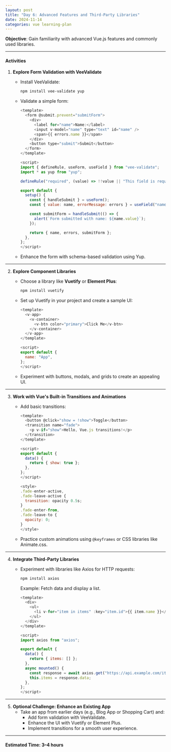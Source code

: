 ```yaml
---
layout: post
title: "Day 6: Advanced Features and Third-Party Libraries"
date: 2024-11-14
categories: vue learning-plan
---
```


**Objective**: Gain familiarity with advanced Vue.js features and commonly used libraries.

---

#### **Activities**

1. **Explore Form Validation with VeeValidate**

   - Install VeeValidate:
     ```bash
     npm install vee-validate yup
     ```
   - Validate a simple form:

     ```javascript
     <template>
       <form @submit.prevent="submitForm">
         <div>
           <label for="name">Name:</label>
           <input v-model="name" type="text" id="name" />
           <span>{{ errors.name }}</span>
         </div>
         <button type="submit">Submit</button>
       </form>
     </template>

     <script>
     import { defineRule, useForm, useField } from "vee-validate";
     import * as yup from "yup";

     defineRule("required", (value) => !!value || "This field is required");

     export default {
       setup() {
         const { handleSubmit } = useForm();
         const { value: name, errorMessage: errors } = useField("name", "required");

         const submitForm = handleSubmit(() => {
           alert(`Form submitted with name: ${name.value}`);
         });

         return { name, errors, submitForm };
       },
     };
     </script>
     ```

   - Enhance the form with schema-based validation using Yup.

---

2. **Explore Component Libraries**

   - Choose a library like **Vuetify** or **Element Plus**:
     ```bash
     npm install vuetify
     ```
   - Set up Vuetify in your project and create a sample UI:

     ```javascript
     <template>
       <v-app>
         <v-container>
           <v-btn color="primary">Click Me</v-btn>
         </v-container>
       </v-app>
     </template>

     <script>
     export default {
       name: "App",
     };
     </script>
     ```

   - Experiment with buttons, modals, and grids to create an appealing UI.

---

3. **Work with Vue's Built-in Transitions and Animations**

   - Add basic transitions:

     ```javascript
     <template>
       <button @click="show = !show">Toggle</button>
       <transition name="fade">
         <p v-if="show">Hello, Vue.js transitions!</p>
       </transition>
     </template>

     <script>
     export default {
       data() {
         return { show: true };
       },
     };
     </script>

     <style>
     .fade-enter-active,
     .fade-leave-active {
       transition: opacity 0.5s;
     }
     .fade-enter-from,
     .fade-leave-to {
       opacity: 0;
     }
     </style>
     ```

   - Practice custom animations using `@keyframes` or CSS libraries like Animate.css.

---

4. **Integrate Third-Party Libraries**

   - Experiment with libraries like Axios for HTTP requests:

     ```bash
     npm install axios
     ```

     Example: Fetch data and display a list.

     ```javascript
     <template>
       <div>
         <ul>
           <li v-for="item in items" :key="item.id">{{ item.name }}</li>
         </ul>
       </div>
     </template>

     <script>
     import axios from "axios";

     export default {
       data() {
         return { items: [] };
       },
       async mounted() {
         const response = await axios.get("https://api.example.com/items");
         this.items = response.data;
       },
     };
     </script>
     ```

---

5. **Optional Challenge: Enhance an Existing App**
   - Take an app from earlier days (e.g., Blog App or Shopping Cart) and:
     - Add form validation with VeeValidate.
     - Enhance the UI with Vuetify or Element Plus.
     - Implement transitions for a smooth user experience.

---

#### **Estimated Time**: 3–4 hours
